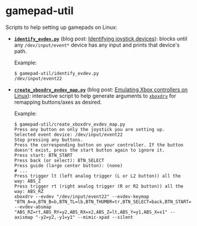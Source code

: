 # gamepad-util

Scripts to help setting up gamepads on Linux:
 * [**`identify_evdev.py`**](identify_evdev.py) (blog post: [Identifying joystick devices](https://aweirdimagination.net/2015/04/04/identifying-joystick-devices/)): blocks until any `/dev/input/event*` device has any input and prints that device's path. 
    
    Example:
    ```
    $ gamepad-util/identify_evdev.py
    /dev/input/event22
    ```
 * [**`create_xboxdrv_evdev_map.py`**](create_xboxdrv_evdev_map.py) (blog post: [Emulating Xbox controllers on Linux](https://aweirdimagination.net/2015/04/06/emulating-xbox-controllers-on-linux/)): interactive script to help generate arguments to [`xboxdrv`](https://pingus.seul.org/~grumbel/xboxdrv/) for remapping buttons/axes as desired.
 
     Example:
    ```
    $ gamepad-util/create_xboxdrv_evdev_map.py
    Press any button on only the joystick you are setting up.
    Selected event device: /dev/input/event22
    Stop pressing any buttons.
    Press the corresponding button on your controller. If the button doesn't exist, press the start button again to ignore it.
    Press start: BTN_START
    Press back (or select): BTN_SELECT
    Press guide (large center button): (none)
    # ...
    Press trigger lt (left analog trigger (L or L2 button)) all the way: ABS_Z
    Press trigger rt (right analog trigger (R or R2 button)) all the way: ABS_RZ
    xboxdrv --evdev "/dev/input/event22" --evdev-keymap "BTN_A=a,BTN_B=b,BTN_TL=lb,BTN_THUMBR=tr,BTN_SELECT=back,BTN_START=start,BTN_THUMBL=tl,BTN_TR=rb,BTN_WEST=y,BTN_NORTH=x" --evdev-absmap "ABS_RZ=rt,ABS_RY=y2,ABS_RX=x2,ABS_Z=lt,ABS_Y=y1,ABS_X=x1" --axismap "-y2=y2,-y1=y1" --mimic-xpad --silent
    ```
